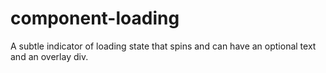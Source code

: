 
# component-loading

A subtle indicator of loading state that spins and can have an optional text and an overlay div.
